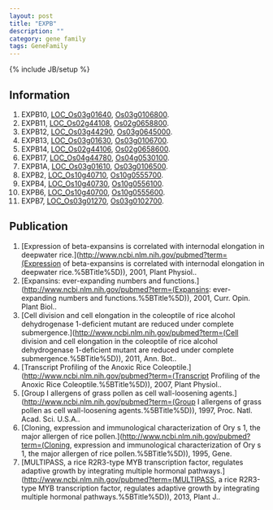 ```yaml
---
layout: post
title: "EXPB"
description: ""
category: gene family
tags: GeneFamily
---
```

{% include JB/setup %}

## Information
1. EXPB10, [LOC_Os03g01640](http://rice.plantbiology.msu.edu/cgi-bin/ORF_infopage.cgi?orf=LOC_Os03g01640), [Os03g0106800](http://rapdb.dna.affrc.go.jp/viewer/gbrowse_details/irgsp1?name=Os03g0106800).
2. EXPB11, [LOC_Os02g44108](http://rice.plantbiology.msu.edu/cgi-bin/ORF_infopage.cgi?orf=LOC_Os02g44108), [Os02g0658800](http://rapdb.dna.affrc.go.jp/viewer/gbrowse_details/irgsp1?name=Os02g0658800).
3. EXPB12, [LOC_Os03g44290](http://rice.plantbiology.msu.edu/cgi-bin/ORF_infopage.cgi?orf=LOC_Os03g44290), [Os03g0645000](http://rapdb.dna.affrc.go.jp/viewer/gbrowse_details/irgsp1?name=Os03g0645000).
4. EXPB13, [LOC_Os03g01630](http://rice.plantbiology.msu.edu/cgi-bin/ORF_infopage.cgi?orf=LOC_Os03g01630), [Os03g0106700](http://rapdb.dna.affrc.go.jp/viewer/gbrowse_details/irgsp1?name=Os03g0106700).
5. EXPB14, [LOC_Os02g44106](http://rice.plantbiology.msu.edu/cgi-bin/ORF_infopage.cgi?orf=LOC_Os02g44106), [Os02g0658600](http://rapdb.dna.affrc.go.jp/viewer/gbrowse_details/irgsp1?name=Os02g0658600).
6. EXPB17, [LOC_Os04g44780](http://rice.plantbiology.msu.edu/cgi-bin/ORF_infopage.cgi?orf=LOC_Os04g44780), [Os04g0530100](http://rapdb.dna.affrc.go.jp/viewer/gbrowse_details/irgsp1?name=Os04g0530100).
7. EXPB1A, [LOC_Os03g01610](http://rice.plantbiology.msu.edu/cgi-bin/ORF_infopage.cgi?orf=LOC_Os03g01610), [Os03g0106500](http://rapdb.dna.affrc.go.jp/viewer/gbrowse_details/irgsp1?name=Os03g0106500).
8. EXPB2, [LOC_Os10g40710](http://rice.plantbiology.msu.edu/cgi-bin/ORF_infopage.cgi?orf=LOC_Os10g40710), [Os10g0555700](http://rapdb.dna.affrc.go.jp/viewer/gbrowse_details/irgsp1?name=Os10g0555700).
9. EXPB4, [LOC_Os10g40730](http://rice.plantbiology.msu.edu/cgi-bin/ORF_infopage.cgi?orf=LOC_Os10g40730), [Os10g0556100](http://rapdb.dna.affrc.go.jp/viewer/gbrowse_details/irgsp1?name=Os10g0556100).
10. EXPB6, [LOC_Os10g40700](http://rice.plantbiology.msu.edu/cgi-bin/ORF_infopage.cgi?orf=LOC_Os10g40700), [Os10g0555600](http://rapdb.dna.affrc.go.jp/viewer/gbrowse_details/irgsp1?name=Os10g0555600).
11. EXPB7, [LOC_Os03g01270](http://rice.plantbiology.msu.edu/cgi-bin/ORF_infopage.cgi?orf=LOC_Os03g01270), [Os03g0102700](http://rapdb.dna.affrc.go.jp/viewer/gbrowse_details/irgsp1?name=Os03g0102700).

## Publication
1. [Expression of beta-expansins is correlated with internodal elongation in deepwater rice.](http://www.ncbi.nlm.nih.gov/pubmed?term=(Expression of beta-expansins is correlated with internodal elongation in deepwater rice.%5BTitle%5D)), 2001, Plant Physiol..
2. [Expansins: ever-expanding numbers and functions.](http://www.ncbi.nlm.nih.gov/pubmed?term=(Expansins: ever-expanding numbers and functions.%5BTitle%5D)), 2001, Curr. Opin. Plant Biol..
3. [Cell division and cell elongation in the coleoptile of rice alcohol dehydrogenase 1-deficient mutant are reduced under complete submergence.](http://www.ncbi.nlm.nih.gov/pubmed?term=(Cell division and cell elongation in the coleoptile of rice alcohol dehydrogenase 1-deficient mutant are reduced under complete submergence.%5BTitle%5D)), 2011, Ann. Bot..
4. [Transcript Profiling of the Anoxic Rice Coleoptile.](http://www.ncbi.nlm.nih.gov/pubmed?term=(Transcript Profiling of the Anoxic Rice Coleoptile.%5BTitle%5D)), 2007, Plant Physiol..
5. [Group I allergens of grass pollen as cell wall-loosening agents.](http://www.ncbi.nlm.nih.gov/pubmed?term=(Group I allergens of grass pollen as cell wall-loosening agents.%5BTitle%5D)), 1997, Proc. Natl. Acad. Sci. U.S.A..
6. [Cloning, expression and immunological characterization of Ory s 1, the major allergen of rice pollen.](http://www.ncbi.nlm.nih.gov/pubmed?term=(Cloning, expression and immunological characterization of Ory s 1, the major allergen of rice pollen.%5BTitle%5D)), 1995, Gene.
7. [MULTIPASS, a rice R2R3-type MYB transcription factor, regulates adaptive growth by integrating multiple hormonal pathways.](http://www.ncbi.nlm.nih.gov/pubmed?term=(MULTIPASS, a rice R2R3-type MYB transcription factor, regulates adaptive growth by integrating multiple hormonal pathways.%5BTitle%5D)), 2013, Plant J..


